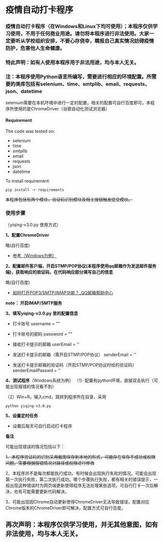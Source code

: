 # 疫情自动打卡程序
### 疫情自动打卡程序（在Windows和Linux下均可使用）；本程序仅供学习使用，不用于任何商业用途。请勿将本程序进行非法使用。大家一定要听从学校组织安排，不要心存侥幸，瞒报自己真实情况妨碍疫情防护，危害他人生命健康。

### 特此声明：如有人使用本程序用于非法用途，均与本人无关。



### 注：本程序使用Python语言所编写，需要进行相应的环境配置。所需要的类库包括有selenium、time、smtplib、email、requests、json、datetime

selenium需要在本机环境中进行一定的配置，相关的配置可自行百度即可。本程序所使用的是ChromeDriver（谷歌自动化测试浏览器）

#### Requirement

The code was tested on:

- selenium
- time
- smtplib
- email
- requests
- json
- datetime

To install requirement:

```
pip install -r requirements
```

~~本程序包括有两个模块，验证码识别模块及相关按钮触发提交模块。~~

### 使用步骤

（yiqing-v3.0.py 使用方式）

**1、配置ChromeDriver**

略(自行百度)

* [参考（Windows为例）](https://blog.csdn.net/qq_22200671/article/details/108638836)

  

**2、配置邮件客户端，开启STMP/POP协议(本程序使用qq邮箱作为发送邮件服务端)，获取响应的验证码，在代码响应部分填写自己的信息**

略(自行百度)

* [如何打开POP3/SMTP/IMAP功能？_QQ邮箱帮助中心](https://service.mail.qq.com/cgi-bin/help?subtype=1&&no=166&&id=28)

**note： 开启IMAP/SMTP服务**

**3、填写yiqing-v3.0.py 里的配置信息**

* 打卡账号
  username = ""

* 打卡账号的密码
  password = ""

* 接收打卡提示的邮箱
  userEmail = ''

* 发送打卡提示的邮箱（需开启STMP/POP协议）
  senderEmail = ''

* 发送打卡提示邮箱的验证码（开启STMP/POP协议时给的验证码）
  senderEmailPasswd = ''

**4、测试程序**（Windows系统为例）
（1）配置有python环境，直接双击执行（可能出现报错的情况看不到）

（2）Win+R，输入cmd，跳转到程序所在目录，采用 

 ```
python yiqing-v3.0.py
 ```

**5、设置定时任务**

* 设置后每天可自行启动打卡程序

**备注**

可能出现错误的情况包括以下：

~~1、本程序验证码的识别采用截图保存到本地的形式，可能存在保存不成功或权限问题。需要根据报错情况对路径或权限进行修改~~

2、本程序并不是每次都能执行成功，有时候会出现执行失败的情况。可能会出现第一次执行失败，第二次执行成功。哪个步骤执行失败，都有相关的错误提示，一般出现这种错误时为网页端更新使得程序无法处理某些选项，可自行打卡一次后解决，也有可能需要更新代码解决。

3、可能出现因Chrome自动更新使得ChromeDriver无法导致错误，配置对应Chrome版本的ChromeDriver即可解决，配置方式可自行百度。



## 再次声明：本程序仅供学习使用，并无其他意图，如有非法使用，均与本人无关。









